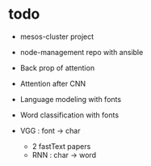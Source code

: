 # todo

- mesos-cluster project
- node-management repo with ansible

- Back prop of attention
- Attention after CNN

- Language modeling with fonts
- Word classification with fonts

- VGG : font -> char
  - 2 fastText papers
  - RNN : char -> word
